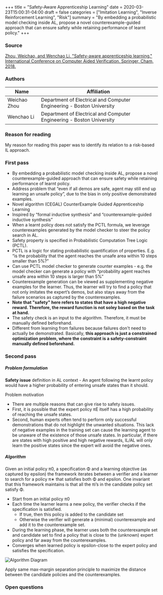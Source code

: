 +++
title = "Safety-Aware Apprenticeship Learning"
date = 2020-03-23T15:00:31-04:00
draft = false
categories = ["Imitation Learning", "Inverse Reinforcement Learning", "Risk"]
summary = "By embedding a probabilistic model checking inside AL, propose a novel counterexample-guided approach that can ensure safety while retaining performance of learnt policy."
+++

### Source
[Zhou, Weichao, and Wenchao Li. "Safety-aware apprenticeship learning." International Conference on Computer Aided Verification. Springer, Cham, 2018.](https://link.springer.com/chapter/10.1007/978-3-319-96145-3_38)

### Authors
Name | Affiliation
--- | ---
Weichao Zhou | Department of Electrical and Computer Engineering - Boston University
Wenchao Li | Department of Electrical and Computer Engineering - Boston University

### Reason for reading
My reason for reading this paper was to identify its relation to a risk-based IL approach.

### First pass

* By embedding a probabilistic model checking inside AL, propose a novel counterexample-guided approach that can ensure safety while retaining performance of learnt policy.
* Address problem that “even if all demos are safe, agent may still end up learning an unsafe policy”, due to the bias in only positive demonstrated examples.
* Novel algorithm (CEGAL) CounterExample Guided Apprenticeship Learning
* Inspired by “formal inductive synthesis” and “counterexample-guided inductive synthesis”
* When a learnt policy does not satisfy the PCTL formula, we leverage counterexamples generated by the model checker to steer the policy search in AL.
* Safety property is specified in Probabilistic Computation Tree Logic (PCTL).
* PCTL is a logic for stating probabilistic quantification of properties. E.g. “is the probability that the agent reaches the unsafe area within 10 steps smaller than 5%?”
* Can use PCTL model checker to generate counter examples - e.g. the model checker can generate a policy with “probability agent reaches unsafe area within 10 steps is larger than 5%”
* Counterexample generation can be viewed as supplementing negative examples for the learner. Thus, the learner will try to find a policy that not only imitates the expert’s demos, but also stays away from the failure scenarios as captured by the counterexamples.
* **Note that "safety" here refers to states that have a high negative reward. Therefore, the reward function is not soley based on the task at hand.**
* The safety check is an input to the algorithm. Therefore, it must be manually defined beforehand.
* Different from learning from failures because failures don't need to actually be demonstrated. Basically, **this approach is just a constrained optimization problem, where the constraint is a safety-constraint manually defined beforehand.**

### Second pass

##### Problem formulation
**Safety issue** definition in AL context - An agent following the learnt policy would have a higher probability of entering unsafe states than it should.

Problem motivation
* There are multiple reasons that can give rise to safety issues.
* First, it is possible that the expert policy πE itself has a high probability of reaching the unsafe states.
* Second, human experts often tend to perform only successful demonstrations that do not highlight the unwanted situations. This lack of negative examples in the training set can cause the learning agent to be unaware of the existence of those unsafe states. In particular, if there are states with high positive and high negative rewards, IL/AL will only learn the positive states since the expert will avoid the negative ones.

##### Algorithm
Given an initial policy π0, a specification Φ and a learning objective (as captured by epsilon) the framework iterates between a verifier and a learner to search for a policy π∗ that satisfies both Φ and epsilon. One invariant that this framework maintains is that all the πi’s in the candidate policy set satisfy Φ.

* Start from an initial policy π0
* Each time the learner learns a new policy, the verifier checks if the specification is satisfied.
    * If true, then this policy is added to the candidate set
    * Otherwise the verifier will generate a (minimal) counterexample and add it to the counterexample set.
* During the learning phase, the learner uses both the counterexample set and candidate set to find a policy that is close to the (unknown) expert policy and far away from the counterexamples.
* Converges when learned policy is epsilon-close to the expert policy and satisfies the specification.

![Algorithm Diagram](/img/paper_summaries/zhou-li-2018/algorithm-diagram.png)

Apply same max-margin separation principle to maximize the distance between the candidate policies and the counterexamples.

### Open questions


